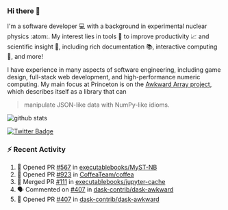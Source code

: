 ### Hi there 👋 

I'm a software developer 💻 with a background in experimental nuclear physics :atom:. My interest lies in tools :wrench: to improve productivity :chart_with_upwards_trend: and scientific insight :telescope:, including rich documentation 📚, interactive computing 🧮, and more! 

I have experience in many aspects of software engineering, including game design, full-stack web development, and high-performance numeric computing. My main focus at Princeton is on the [Awkward Array project](awkward-array.org/), which describes itself as a library that can 
> manipulate JSON-like data with NumPy-like idioms.

![github stats](https://github-readme-stats.vercel.app/api?username=agoose77&show_icons=true&hide_rank=true&hide_title=true&bg_color=30,e76445,904e95&text_color=efe3ec&icon_color=efe3ec)
<!--
**agoose77/agoose77** is a ✨ _special_ ✨ repository because its `README.md` (this file) appears on your GitHub profile.

Here are some ideas to get you started:

- 🔭 I’m currently working on ...
- 🌱 I’m currently learning ...
- 👯 I’m looking to collaborate on ...
- 🤔 I’m looking for help with ...
- 💬 Ask me about ...
- 📫 How to reach me: ...
- 😄 Pronouns: ...
- ⚡ Fun fact: ...
-->

[![Twitter Badge](https://img.shields.io/twitter/follow/agoose77?style=flat-square&logo=Twitter&logoColor=white&color=cornflowerblue)](https://twitter.com/agoose77)

### :zap: Recent Activity

<!--START_SECTION:activity-->
1. 💪 Opened PR [#567](https://github.com/executablebooks/MyST-NB/pull/567) in [executablebooks/MyST-NB](https://github.com/executablebooks/MyST-NB)
2. 💪 Opened PR [#923](https://github.com/CoffeaTeam/coffea/pull/923) in [CoffeaTeam/coffea](https://github.com/CoffeaTeam/coffea)
3. 🎉 Merged PR [#111](https://github.com/executablebooks/jupyter-cache/pull/111) in [executablebooks/jupyter-cache](https://github.com/executablebooks/jupyter-cache)
4. 🗣 Commented on [#407](https://github.com/dask-contrib/dask-awkward/pull/407#issuecomment-1802435142) in [dask-contrib/dask-awkward](https://github.com/dask-contrib/dask-awkward)
5. 💪 Opened PR [#407](https://github.com/dask-contrib/dask-awkward/pull/407) in [dask-contrib/dask-awkward](https://github.com/dask-contrib/dask-awkward)
<!--END_SECTION:activity-->
